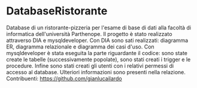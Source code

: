 # DatabaseRistorante
Database di un ristorante-pizzeria per l'esame di base di dati alla facoltà di informatica dell'università Parthenope. Il progetto è stato realizzato attraverso DIA e mysqldeveloper.
Con DIA sono sati realizzati: diagramma ER, diagramma relazionale e diagramma dei casi d'uso.
Con mysqldeveloper è stata eseguita la parte riguardante il codice: sono state create le tabelle (successivamente popolate), sono stati creati i trigger e le procedure. Infine sono stati creati gli utenti con i relativi permessi di accesso al database.
Ulteriori informazioni sono presenti nella relazione.
Contribuenti:
https://github.com/gianlucailardo

